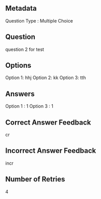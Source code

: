 ## Metadata
Question Type : Multiple Choice

## Question
question 2 for test

## Options
Option 1: hhj
Option 2: kk
Option 3: tth

## Answers
Option 1 : 1
Option 3 : 1

## Correct Answer Feedback
cr

## Incorrect Answer Feedback
incr

## Number of Retries
4

